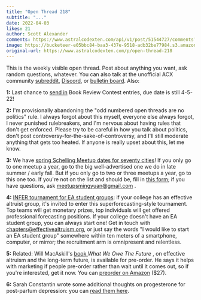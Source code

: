 ```yaml
---
title: "Open Thread 218"
subtitle: "..."
date: 2022-04-03
likes: 21
author: Scott Alexander
comments: https://www.astralcodexten.com/api/v1/post/51544727/comments?&all_comments=true
image: https://bucketeer-e05bbc84-baa3-437e-9518-adb32be77984.s3.amazonaws.com/public/images/c6ffe610-a258-4940-8b5b-a20da391b5a5_2170x1500.jpeg
original-url: https://www.astralcodexten.com/p/open-thread-218
---
```

This is the weekly visible open thread. Post about anything you want, ask random questions, whatever. You can also talk at the unofficial ACX community [subreddit](https://www.reddit.com/r/slatestarcodex/), [Discord](https://discord.gg/RTKtdut), or [bulletin board](https://www.datasecretslox.com/index.php). Also:

**1:** Last chance to [send in](https://docs.google.com/forms/d/18ft8ZxQcKFwMsi_DZINn7d7VIso_y1Armfr59YeOGLE/edit) Book Review Contest entries, due date is still 4-5-22!

**2:** I'm provisionally abandoning the "odd numbered open threads are no politics" rule. I always forgot about this myself, everyone else always forgot, I never punished rulebreakers, and I'm nervous about having rules that don't get enforced. Please try to be careful in how you talk about politics, don't post controversy-for-the-sake-of-controversy, and I'll still moderate anything that gets too heated. If anyone is really upset about this, let me know.

**3:** We have [spring Schelling Meetup dates for seventy cities](https://docs.google.com/spreadsheets/d/1KUCsdwLtDB5TQMJ0iqQIlnMgs6iTcgaAKzJdr5FpfmU/edit#gid=1585750313)! If you only go to one meetup a year, go to the big well-advertised one we do in late summer / early fall. But if you only go to two or three meetups a year, go to this one too. If you're not on the list and should be, fill in [this form](https://docs.google.com/forms/d/e/1FAIpQLSe6bVGranNA5AKTKj8l4XtTzvXBaRsap48rEvbP5gqA2JTiEQ/viewform); if you have questions, ask meetupsmingyuan@gmail.com .

**4:** [INFER tournament for EA student groups](https://forum.effectivealtruism.org/posts/Ybj5uLGTomC2Jpdnf/launching-the-infer-forecasting-tournament-for-ea-uni-groups): if your college has an effective altruist group, it's invited to enter this superforecasting-style tournament. Top teams will get monetary prizes, top individuals will get offered professional forecasting positions. If your college doesn't have an EA student group, you can always start one! Get in touch with chapters@effectivealtruism.org, or just say the words "I would like to start an EA student group" somewhere within ten meters of a smartphone, computer, or mirror; the recruitment arm is omnipresent and relentless.

**5:** Related: Will MacAskill's [book ](https://forum.effectivealtruism.org/posts/JfaF3DgwNN6itcmtm/announcing-what-we-owe-the-future)_What We Owe The Future_ , on effective altruism and the long-term future, is available for pre-order. He says it helps with marketing if people pre-order rather than wait until it comes out, so if you're interested, get it now. You can [preorder on Amazon](https://www.amazon.com/What-Owe-Future-William-MacAskill/dp/1541618629) ($27).

**6:** Sarah Constantin wrote some additional thoughts on progesterone for post-partum depression: you can [read them here](https://sarahconstantin.substack.com/p/progesterone-for-postpartum-depression).
